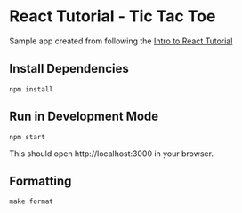 # React Tutorial - Tic Tac Toe

Sample app created from following the [Intro to React Tutorial][link-to-tutorial]

## Install Dependencies

```shell
npm install
```

## Run in Development Mode

```shell
npm start
```

This should open http://localhost:3000 in your browser.

## Formatting

```shell
make format
```

[link-to-tutorial]: https://reactjs.org/tutorial/tutorial.html
